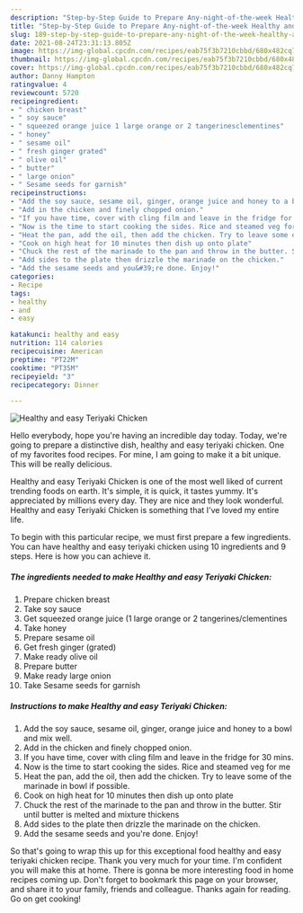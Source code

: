 ```yaml
---
description: "Step-by-Step Guide to Prepare Any-night-of-the-week Healthy and easy Teriyaki Chicken"
title: "Step-by-Step Guide to Prepare Any-night-of-the-week Healthy and easy Teriyaki Chicken"
slug: 189-step-by-step-guide-to-prepare-any-night-of-the-week-healthy-and-easy-teriyaki-chicken
date: 2021-08-24T23:31:13.805Z
image: https://img-global.cpcdn.com/recipes/eab75f3b7210cbbd/680x482cq70/healthy-and-easy-teriyaki-chicken-recipe-main-photo.jpg
thumbnail: https://img-global.cpcdn.com/recipes/eab75f3b7210cbbd/680x482cq70/healthy-and-easy-teriyaki-chicken-recipe-main-photo.jpg
cover: https://img-global.cpcdn.com/recipes/eab75f3b7210cbbd/680x482cq70/healthy-and-easy-teriyaki-chicken-recipe-main-photo.jpg
author: Danny Hampton
ratingvalue: 4
reviewcount: 5720
recipeingredient:
- " chicken breast"
- " soy sauce"
- " squeezed orange juice 1 large orange or 2 tangerinesclementines"
- " honey"
- " sesame oil"
- " fresh ginger grated"
- " olive oil"
- " butter"
- " large onion"
- " Sesame seeds for garnish"
recipeinstructions:
- "Add the soy sauce, sesame oil, ginger, orange juice and honey to a bowl and mix well."
- "Add in the chicken and finely chopped onion."
- "If you have time, cover with cling film and leave in the fridge for 30 mins."
- "Now is the time to start cooking the sides. Rice and steamed veg for me"
- "Heat the pan, add the oil, then add the chicken. Try to leave some of the marinade in bowl if possible."
- "Cook on high heat for 10 minutes then dish up onto plate"
- "Chuck the rest of the marinade to the pan and throw in the butter. Stir until butter is melted and mixture thickens"
- "Add sides to the plate then drizzle the marinade on the chicken."
- "Add the sesame seeds and you&#39;re done. Enjoy!"
categories:
- Recipe
tags:
- healthy
- and
- easy

katakunci: healthy and easy 
nutrition: 114 calories
recipecuisine: American
preptime: "PT22M"
cooktime: "PT35M"
recipeyield: "3"
recipecategory: Dinner

---
```



![Healthy and easy Teriyaki Chicken](https://img-global.cpcdn.com/recipes/eab75f3b7210cbbd/680x482cq70/healthy-and-easy-teriyaki-chicken-recipe-main-photo.jpg)

Hello everybody, hope you're having an incredible day today. Today, we're going to prepare a distinctive dish, healthy and easy teriyaki chicken. One of my favorites food recipes. For mine, I am going to make it a bit unique. This will be really delicious.

Healthy and easy Teriyaki Chicken is one of the most well liked of current trending foods on earth. It's simple, it is quick, it tastes yummy. It's appreciated by millions every day. They are nice and they look wonderful. Healthy and easy Teriyaki Chicken is something that I've loved my entire life.




To begin with this particular recipe, we must first prepare a few ingredients. You can have healthy and easy teriyaki chicken using 10 ingredients and 9 steps. Here is how you can achieve it.

<!--inarticleads1-->

##### The ingredients needed to make Healthy and easy Teriyaki Chicken:

1. Prepare  chicken breast
1. Take  soy sauce
1. Get  squeezed orange juice (1 large orange or 2 tangerines/clementines
1. Take  honey
1. Prepare  sesame oil
1. Get  fresh ginger (grated)
1. Make ready  olive oil
1. Prepare  butter
1. Make ready  large onion
1. Take  Sesame seeds for garnish




<!--inarticleads2-->

##### Instructions to make Healthy and easy Teriyaki Chicken:

1. Add the soy sauce, sesame oil, ginger, orange juice and honey to a bowl and mix well.
1. Add in the chicken and finely chopped onion.
1. If you have time, cover with cling film and leave in the fridge for 30 mins.
1. Now is the time to start cooking the sides. Rice and steamed veg for me
1. Heat the pan, add the oil, then add the chicken. Try to leave some of the marinade in bowl if possible.
1. Cook on high heat for 10 minutes then dish up onto plate
1. Chuck the rest of the marinade to the pan and throw in the butter. Stir until butter is melted and mixture thickens
1. Add sides to the plate then drizzle the marinade on the chicken.
1. Add the sesame seeds and you&#39;re done. Enjoy!




So that's going to wrap this up for this exceptional food healthy and easy teriyaki chicken recipe. Thank you very much for your time. I'm confident you will make this at home. There is gonna be more interesting food in home recipes coming up. Don't forget to bookmark this page on your browser, and share it to your family, friends and colleague. Thanks again for reading. Go on get cooking!
